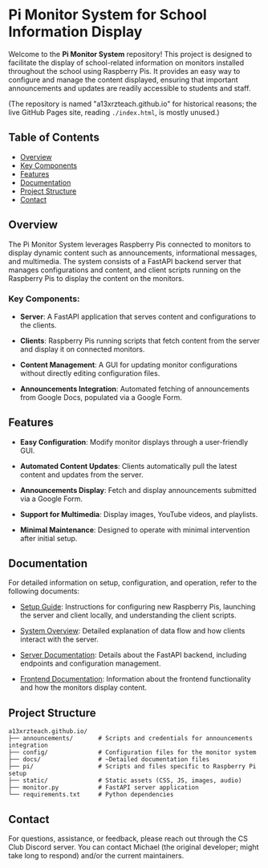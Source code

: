 # Pi Monitor System for School Information Display

Welcome to the **Pi Monitor System** repository! This project is designed to
facilitate the display of school-related information on monitors installed
throughout the school using Raspberry Pis. It provides an easy way to configure
and manage the content displayed, ensuring that important announcements and
updates are readily accessible to students and staff.

(The repository is named "a13xrzteach.github.io" for historical reasons; the
live GitHub Pages site, reading `./index.html`, is mostly unused.)

## Table of Contents

- [Overview](#overview)
- [Key Components](#key-components)
- [Features](#features)
- [Documentation](#documentation)
- [Project Structure](#project-structure)
- [Contact](#contact)

## Overview

The Pi Monitor System leverages Raspberry Pis connected to monitors to display
dynamic content such as announcements, informational messages, and multimedia.
The system consists of a FastAPI backend server that manages configurations and
content, and client scripts running on the Raspberry Pis to display the content
on the monitors.

### Key Components:

- **Server**: A FastAPI application that serves content and configurations to
the clients.

- **Clients**: Raspberry Pis running scripts that fetch content from the server
and display it on connected monitors.

- **Content Management**: A GUI for updating monitor configurations without
directly editing configuration files.

- **Announcements Integration**: Automated fetching of announcements from Google
Docs, populated via a Google Form.

## Features

- **Easy Configuration**: Modify monitor displays through a user-friendly GUI.

- **Automated Content Updates**: Clients automatically pull the latest content
and updates from the server.

- **Announcements Display**: Fetch and display announcements submitted via a
Google Form.

- **Support for Multimedia**: Display images, YouTube videos, and playlists.

- **Minimal Maintenance**: Designed to operate with minimal intervention after
initial setup.

## Documentation

For detailed information on setup, configuration, and operation, refer to the
following documents:

- [Setup Guide](docs/setup.md): Instructions for configuring new Raspberry Pis,
launching the server and client locally, and understanding the client scripts.

- [System Overview](docs/overview.md): Detailed explanation of data flow and how
clients interact with the server.

- [Server Documentation](docs/server.md): Details about the FastAPI backend,
including endpoints and configuration management.

- [Frontend Documentation](docs/frontend.md): Information about the frontend
functionality and how the monitors display content.

## Project Structure

```
a13xrzteach.github.io/
├── announcements/       # Scripts and credentials for announcements integration
├── config/              # Configuration files for the monitor system
├── docs/                # ~Detailed documentation files
├── pi/                  # Scripts and files specific to Raspberry Pi setup
├── static/              # Static assets (CSS, JS, images, audio)
├── monitor.py           # FastAPI server application
└── requirements.txt     # Python dependencies
```

## Contact

For questions, assistance, or feedback, please reach out through the CS Club
Discord server. You can contact Michael (the original developer; might take long
to respond) and/or the current maintainers.
